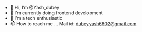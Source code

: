 - 👋 Hi, I’m @Yash_dubey
- 👀 I’m currently doing frontend development
- 💞️ I’m a tech enthusiastic
- 📫 How to reach me ...
Mail id: dubeyyash6602@gmail.com

<!---
Yashd03/Yashd03 is a ✨ special ✨ repository because its `README.md` (this file) appears on your GitHub profile.
You can click the Preview link to take a look at your changes.
--->
